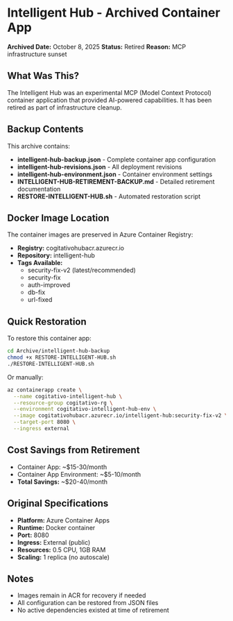 # Intelligent Hub - Archived Container App

**Archived Date:** October 8, 2025
**Status:** Retired
**Reason:** MCP infrastructure sunset

## What Was This?

The Intelligent Hub was an experimental MCP (Model Context Protocol) container application that provided AI-powered capabilities. It has been retired as part of infrastructure cleanup.

## Backup Contents

This archive contains:
- **intelligent-hub-backup.json** - Complete container app configuration
- **intelligent-hub-revisions.json** - All deployment revisions
- **intelligent-hub-environment.json** - Container environment settings
- **INTELLIGENT-HUB-RETIREMENT-BACKUP.md** - Detailed retirement documentation
- **RESTORE-INTELLIGENT-HUB.sh** - Automated restoration script

## Docker Image Location

The container images are preserved in Azure Container Registry:
- **Registry:** cogitativohubacr.azurecr.io
- **Repository:** intelligent-hub
- **Tags Available:**
  - security-fix-v2 (latest/recommended)
  - security-fix
  - auth-improved
  - db-fix
  - url-fixed

## Quick Restoration

To restore this container app:

```bash
cd Archive/intelligent-hub-backup
chmod +x RESTORE-INTELLIGENT-HUB.sh
./RESTORE-INTELLIGENT-HUB.sh
```

Or manually:
```bash
az containerapp create \
  --name cogitativo-intelligent-hub \
  --resource-group cogitativo-rg \
  --environment cogitativo-intelligent-hub-env \
  --image cogitativohubacr.azurecr.io/intelligent-hub:security-fix-v2 \
  --target-port 8080 \
  --ingress external
```

## Cost Savings from Retirement

- Container App: ~$15-30/month
- Container App Environment: ~$5-10/month
- **Total Savings:** ~$20-40/month

## Original Specifications

- **Platform:** Azure Container Apps
- **Runtime:** Docker container
- **Port:** 8080
- **Ingress:** External (public)
- **Resources:** 0.5 CPU, 1GB RAM
- **Scaling:** 1 replica (no autoscale)

## Notes

- Images remain in ACR for recovery if needed
- All configuration can be restored from JSON files
- No active dependencies existed at time of retirement